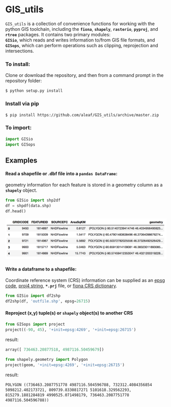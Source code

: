 # GIS_utils
`GIS_utils` is a collection of convenience functions for working with the python GIS toolchain, including the **`fiona`**, **`shapely`**, **`rasterio`**, **`pyproj`**, and **`rtree`** packages. It contains two primary modules:   
	**`GISio`**, which reads and writes information to/from GIS file formats, and  
	**`GISops`**, which can perform operations such as clipping, reprojection and intersections.



### To install:
Clone or download the repository, and then from a command prompt in the repository folder:
```
$ python setup.py install
```
### Install via pip
```
$ pip install https://github.com/aleaf/GIS_utils/archive/master.zip
```

### To import:
```python
import GISio
import GISops
```

## Examples
#### Read a shapefile or .dbf file into a `pandas DataFrame`:
geometry information for each feature is stored in a geometry column as a **`shapely`** object.

```python
from GISio import shp2df
df = shpdf(data.shp)
df.head()
```
![](examples/dfexample.png)
#### Write a dataframe to a shapefile:
Coordinate reference system (CRS) information can be supplied as an [epsg code](http://epsg.io/), [proj4 string](http://proj4.org/parameters.html), **`*.prj`** file, or [fiona CRS dictionary](https://toblerity.org/fiona/manual.html#format-drivers-crs-bounds-and-schema).  

```python
from GISio import df2shp 
df2shp(df, 'outfile.shp', epsg=26715)
```
#### Reproject (x,y) tuple(s) or `shapely` object(s) to another CRS
```python
from GISops import project
project((-90, 45), '+init=epsg:4269', '+init=epsg:26715')
```
result:

```python
array([ 736463.20877518, 4987116.50459679])
```
```python
from shapely.geometry import Polygon
project(geom, '+init=epsg:4269', '+init=epsg:26715')
```
result:
```
POLYGON ((736463.2087751778 4987116.504596788, 732312.4084356854 5098212.402173721, 809739.8330817271 5101618.329562293, 815279.1881284819 4990525.071498179, 736463.2087751778 4987116.504596788))
```